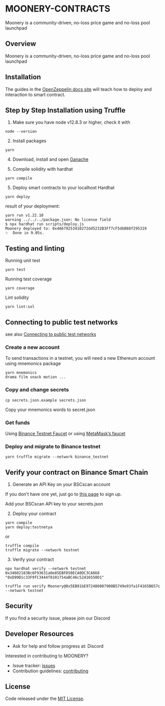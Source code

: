 # MOONERY-CONTRACTS
Moonery is a community-driven, no-loss price game and no-loss pool launchpad


## Overview
Moonery is a community-driven, no-loss price game and no-loss pool launchpad

## Installation
The guides in the [OpenZeppelin docs site](https://docs.openzeppelin.com/learn/developing-smart-contracts) will teach how to deploy and interaction to smart contract.

## Step by Step Installation using Truffle
1. Make sure you have node v12.8.3 or higher, check it with
```
node --version
```

2. Install packages
```
yarn
```

4. Download, install and open [Ganache](https://www.trufflesuite.com/ganache)

5. Compile solidity with hardhat
```
yarn compile
```

5. Deploy smart contracts to your localhost Hardhat
```
yarn deploy
```

result of your deployment:
```
yarn run v1.22.10
warning ../../../package.json: No license field
$ npx hardhat run scripts/deploy.js
Moonery deployed to: 0x4A679253410272dd5232B3Ff7cF5dbB88f295319
✨  Done in 9.05s.
```


## Testing and linting
Running unit test
```
yarn test
```

Running test coverage
```
yarn coverage
```

Lint solidity
```
yarn lint:sol
```

## Connecting to public test networks
see also [Connecting to public test networks](https://docs.openzeppelin.com/learn/connecting-to-public-test-networks)

### Create a new account 
To send transactions in a testnet, you will need a new Ethereum account using mnemonics package
```
yarn mnemonics
drama film snack motion ...
```

### Copy and change secrets
```
cp secrets.json.example secrets.json
```

Copy your mnemonics words to secret.json



### Get funds
Using [Binance Testnet Faucet](https://testnet.binance.org/faucet-smart)
or using [MetaMask’s faucet](https://faucet.metamask.io/)


### Deploy and migrate to Binance testnet
```
yarn truffle migrate --network binance_testnet
```


## Verify your contract on Binance Smart Chain


1. Generate an API Key on your BSCscan account

If you don't have one yet, just go to [this page](https://bscscan.com/login) to sign up.


Add your BSCscan API key to your secrets.json


2.  Deploy your contract

```
yarn compile
yarn deploy:testnetya
```

or 

```
truffle compile
truffle migrate --network testnet
```


3. Verify your contract

```
npx hardhat verify --network testnet 0x34602183Bc6F93631a0e85EBFD50ECA0DC3CA668 "0xD99D1c33F9fC3444f8101754aBC46c52416550D1"

truffle run verify Moonery@0x5EB91bE972486007908B5749e93fa1F4165B657c --network testnet

```

## Security

If you find a security issue, please join our Discord

## Developer Resources


- Ask for help and follow progress at: Discord

Interested in contributing to MOONERY?

- Issue tracker: [issues](https://github.com/moonery-io/moonery-contracts/issues)
- Contribution guidelines: [contributing](https://github.com/moonery-io/moonery-contracts/blob/master/CONTRIBUTING.md)


## License
Code released under the [MIT License](https://github.com/moonery-io/moonery-contracts/blob/master/LICENSE).
